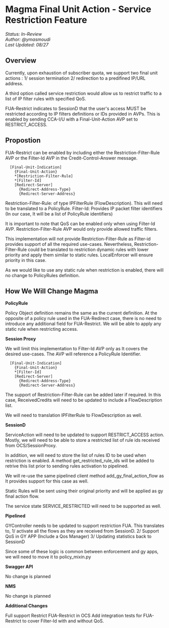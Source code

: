 # Magma Final Unit Action - Service Restriction Feature

*Status: In-Review*\
*Author: @ymasmoudi*\
*Last Updated: 08/27*

## Overview 

Currently, upon exhaustion of subscriber quota, we support two final unit
actions : 
1/ session termination
2/ redirection to a predifined IP/URL address. 

A third option called service restriction would allow us to restrict traffic
to a list of IP filter rules with specified QoS. 

FUA-Restrict indicates to SessionD that the user's access MUST be restricted
according to IP filters definitions or IDs provided in AVPs. This is enabled
by sending CCA-I/U with a Final-Unit-Action AVP set to RESTRICT\_ACCESS.


## Propostion

FUA-Restrict can be enabled by including either the Restriction-Filter-Rule
AVP or the Filter-Id AVP in the Credit-Control-Answer message.

```
  [Final-Unit-Indication]
    {Final-Unit-Action}
    *[Restriction-Filter-Rule]
    *[Filter-Id]
    [Redirect-Server]
      {Redirect-Address-Type}
      {Redirect-Server-Address}
```

Restriction-Filter-Rule: of type IPFilterRule (FlowDescription). This will
need to be translated to a PolicyRule.
Filter-Id: Provides IP packet filter identifiers (In our case, It will be a
list of PolicyRule identifiers)

It is important to note that QoS can be enabled only when using Filter-Id AVP.
Restriction-Filter-Rule AVP would only provide allowed traffic filters.

This implementation will not provide Restriction-Filter-Rule as Filter-id
provides support of all the required use-cases. Nevertheless, 
Restriction-Filter-Rule could be translated to restriction dynamic rules with
lower priority and apply them similar to static rules. 
LocalEnforcer will ensure priority in this case.

As we would like to use any static rule when restriction is enabled, there will
no change to PolicyRules definition.

## How We Will Change Magma

**PolicyRule**

Policy Object definition remains the same as the current definition. At the
opposite of a policy rule used in the FUA-Redirect case, there is no need to
introduce any additional field for FUA-Restrict.
We will be able to apply any static rule when restricting access.


**Session Proxy**

We will limit this implementation to Filter-Id AVP only as It covers the desired
use-cases. The AVP will reference a PolicyRule Identifier.

```
  [Final-Unit-Indication]
    {Final-Unit-Action}
    *[Filter-Id]
    [Redirect-Server]
      {Redirect-Address-Type}
      {Redirect-Server-Address}
```

The support of Restriction-Filter-Rule can be added later if required. In this
case, ReceivedCredits will need to be updated to include a FlowDescription list.

We will need to translation IPFilterRule to FlowDescription as well.


**SessionD**

ServiceAction will need to be updated to support RESTRICT\_ACCESS action. Mostly,
we will need to be able to store a restricted list of rule ids received from
OCS/SessionProxy.

In addition, we will need to store the list of rules ID to be used when restriction
is enabled. A method get\_restricted\_rule\_ids will be added to retrive this list
prior to sending rules activation to pipelined.

We will re-use the same pipelined client method add\_gy\_final\_action\_flow as It
provides support for this case as well.

Static Rules will be sent using their original priority and will be applied as gy
final action flow.

The service state SERVICE\_RESTRICTED will need to be supported as well.


**Pipelined**

GYController needs to be updated to support restriction FUA. This translates to,
1/ activate all the flows as they are received from SessionD.
2/ Support QoS in GY APP (Include a Qos Manager)
3/ Updating statistics back to SessionD

Since some of these logic is common between enforcement and gy apps, we will need
to move it to  policy\_mixin.py


**Swagger API**

No change is planned


**NMS**

No change is planned


**Additional Changes**

Full support Restrict FUA-Restrict in OCS
Add integration tests for FUA-Restrict to cover Filter-Id with and without QoS.
